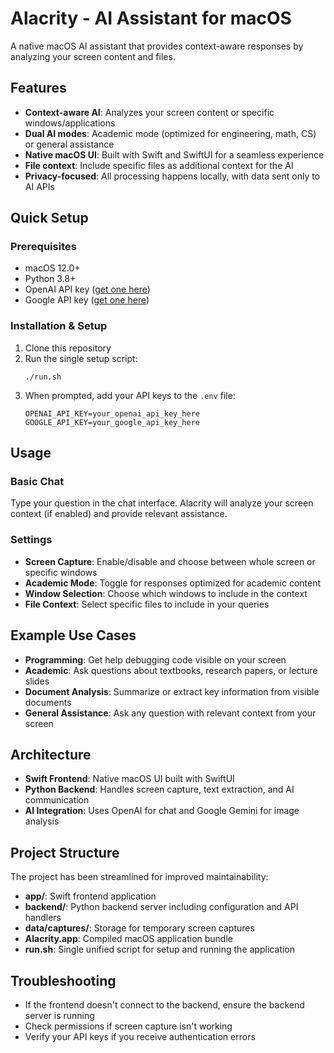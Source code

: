 # Alacrity - AI Assistant for macOS

A native macOS AI assistant that provides context-aware responses by analyzing your screen content and files.

## Features

- **Context-aware AI**: Analyzes your screen content or specific windows/applications
- **Dual AI modes**: Academic mode (optimized for engineering, math, CS) or general assistance
- **Native macOS UI**: Built with Swift and SwiftUI for a seamless experience
- **File context**: Include specific files as additional context for the AI
- **Privacy-focused**: All processing happens locally, with data sent only to AI APIs

## Quick Setup

### Prerequisites
- macOS 12.0+
- Python 3.8+
- OpenAI API key ([get one here](https://platform.openai.com/api-keys))
- Google API key ([get one here](https://makersuite.google.com/app/apikey))

### Installation & Setup

1. Clone this repository
2. Run the single setup script:
   ```
   ./run.sh
   ```
3. When prompted, add your API keys to the `.env` file:
   ```
   OPENAI_API_KEY=your_openai_api_key_here
   GOOGLE_API_KEY=your_google_api_key_here
   ```

## Usage

### Basic Chat
Type your question in the chat interface. Alacrity will analyze your screen context (if enabled) and provide relevant assistance.

### Settings
- **Screen Capture**: Enable/disable and choose between whole screen or specific windows
- **Academic Mode**: Toggle for responses optimized for academic content
- **Window Selection**: Choose which windows to include in the context
- **File Context**: Select specific files to include in your queries

## Example Use Cases

- **Programming**: Get help debugging code visible on your screen
- **Academic**: Ask questions about textbooks, research papers, or lecture slides
- **Document Analysis**: Summarize or extract key information from visible documents
- **General Assistance**: Ask any question with relevant context from your screen

## Architecture

- **Swift Frontend**: Native macOS UI built with SwiftUI
- **Python Backend**: Handles screen capture, text extraction, and AI communication
- **AI Integration**: Uses OpenAI for chat and Google Gemini for image analysis

## Project Structure

The project has been streamlined for improved maintainability:

- **app/**: Swift frontend application
- **backend/**: Python backend server including configuration and API handlers
- **data/captures/**: Storage for temporary screen captures
- **Alacrity.app**: Compiled macOS application bundle
- **run.sh**: Single unified script for setup and running the application

## Troubleshooting

- If the frontend doesn't connect to the backend, ensure the backend server is running
- Check permissions if screen capture isn't working
- Verify your API keys if you receive authentication errors
